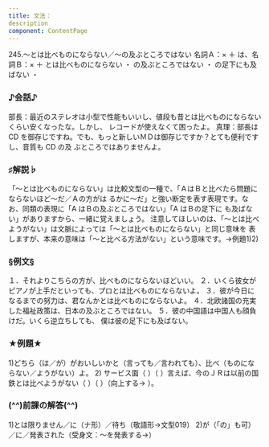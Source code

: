 ```yaml
---
title: 文法：
description
component: ContentPage
---
```



245.～とは比べものにならない／～の及ぶところではない
名詞Ａ：× ＋ は、名詞Ｂ：× ＋ とは比べものにならない ・
の及ぶところではない ・
の足下にも及ばない ・
### ♪会話♪
部長：最近のステレオは小型で性能もいいし、値段も昔とは比べものにならないくらい安くなったな。しかし、 レコードが使えなくて困ったよ。
真理：部長は CD を御存じですね。でも、もっと新しいＭＤは御存じですか？とても便利ですし、音質も CD の及 ぶところではありませんよ。
### ♯解説♭
「～とは比べものにならない」は比較文型の一種で、「ＡはＢと比べたら問題にならないほど～だ／Ａの方がは るかに～だ」と強い断定を表す表現です。なお、同類の表現に「A はＢの及ぶところではない」「A はＢの足下に も及ばない」がありますから、一緒に覚えましょう。
注意してほしいのは、「～とは比べようがない」は文脈によっては「～とは比べものにならない」と同じ意味を 表しますが、本来の意味は「～と比べる方法がない」という意味です。→例題1)2)
### §例文§
１．それよりこちらの方が、比べものにならないほどいい。
２．いくら彼女がピアノが上手だといっても、プロとは比べものにならないよ。
３．彼が今日になるまでの努力は、君なんかとは比べものにならないよ。
４．北欧諸国の充実した福祉政策は、日本の及ぶところではない。
５．彼の中国語は中国人も顔負けだ。いくら逆立ちしても、 僕は彼の足下にも及ばない。
### ★例題★
1)どちら（は／が）がおいしいかと（言っても／言われても）、比べ（ものにならない／ようがない）よ。
2) サービス面（ ）（ ）言えば、今のＪＲは以前の国鉄とは比べようがない（ ）（ ）（向上する→ ）。
### (^^)前課の解答(^^)
1)とは限りません／に（ナ形）／待ち（敬語形→文型019）
2)が（「の」も可）／に／発表された（受身文：～を発表する→）
